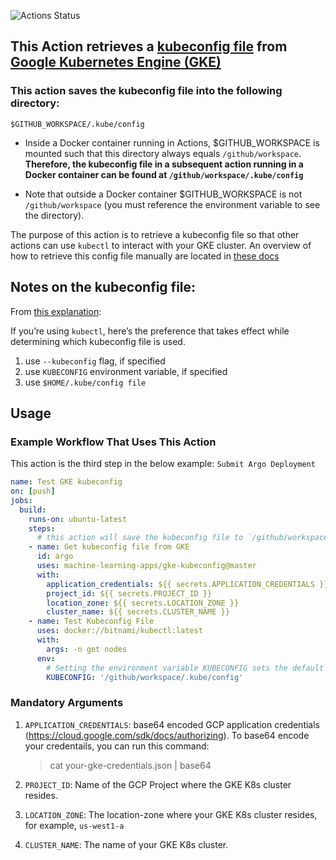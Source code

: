 ![Actions Status](https://github.com/machine-learning-apps/gke-kubeconfig/workflows/Integration%20Test/badge.svg)

## This Action retrieves a [kubeconfig file](https://kubernetes.io/docs/tasks/access-application-cluster/configure-access-multiple-clusters/) from [Google Kubernetes Engine (GKE)](https://cloud.google.com/kubernetes-engine/)

### This action saves the kubeconfig file into the following directory:

`$GITHUB_WORKSPACE/.kube/config`

- Inside a Docker container running in Actions, $GITHUB_WORKSPACE is mounted such that this directory always equals `/github/workspace`. **Therefore, the kubeconfig file in a subsequent action running in a Docker container can be found at `/github/workspace/.kube/config`**

- Note that outside a Docker container $GITHUB_WORKSPACE is not `/github/workspace` (you must reference the environment variable to see the directory). 

The purpose of this action is to retrieve a kubeconfig file so that other actions can use `kubectl` to interact with your GKE cluster.  An overview of how to retrieve this config file manually are located in [these docs](https://cloud.google.com/kubernetes-engine/docs/how-to/cluster-access-for-kubectl)


## Notes on the kubeconfig file:

From [this explanation](https://ahmet.im/blog/mastering-kubeconfig/):

If you’re using `kubectl`, here’s the preference that takes effect while determining which kubeconfig file is used.

1. use `--kubeconfig` flag, if specified
2. use `KUBECONFIG` environment variable, if specified
3. use `$HOME/.kube/config file`


## Usage

### Example Workflow That Uses This Action

This action is the third step in the below example: `Submit Argo Deployment`

```yaml
name: Test GKE kubeconfig
on: [push]
jobs:
  build:
    runs-on: ubuntu-latest
    steps:
      # this action will save the kubeconfig file to `/github/workspace/.kube/config`, which is visible to subsequent steps.
    - name: Get kubeconfig file from GKE
      id: argo
      uses: machine-learning-apps/gke-kubeconfig@master
      with:
        application_credentials: ${{ secrets.APPLICATION_CREDENTIALS }}
        project_id: ${{ secrets.PROJECT_ID }}
        location_zone: ${{ secrets.LOCATION_ZONE }}
        cluster_name: ${{ secrets.CLUSTER_NAME }}
    - name: Test Kubeconfig File
      uses: docker://bitnami/kubectl:latest
      with:
        args: -n get nodes
      env:
        # Setting the environment variable KUBECONFIG sets the default config file that kubectl looks for.
        KUBECONFIG: '/github/workspace/.kube/config'
```

### Mandatory Arguments

1. `APPLICATION_CREDENTIALS`: base64 encoded GCP application credentials (https://cloud.google.com/sdk/docs/authorizing).  To base64 encode your credentails, you can run this command:

    > cat your-gke-credentials.json | base64

2. `PROJECT_ID`: Name of the GCP Project where the GKE K8s cluster resides.
3. `LOCATION_ZONE`: The location-zone where your GKE K8s cluster resides, for example, `us-west1-a`
4. `CLUSTER_NAME`: The name of your GKE K8s cluster.